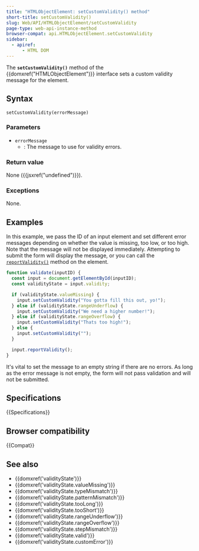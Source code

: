 ```yaml
---
title: "HTMLObjectElement: setCustomValidity() method"
short-title: setCustomValidity()
slug: Web/API/HTMLObjectElement/setCustomValidity
page-type: web-api-instance-method
browser-compat: api.HTMLObjectElement.setCustomValidity
sidebar:
  - apiref:
      - HTML DOM
---
```


The **`setCustomValidity()`** method of the
{{domxref("HTMLObjectElement")}} interface sets a custom validity message for the
element.

## Syntax

```js-nolint
setCustomValidity(errorMessage)
```

### Parameters

- `errorMessage`
  - : The message to use for validity errors.

### Return value

None ({{jsxref("undefined")}}).

### Exceptions

None.

## Examples

In this example, we pass the ID of an input element and set different error
messages depending on whether the value is missing, too low, or too high. Note
that the message will not be displayed immediately. Attempting to submit the
form will display the message, or you can call the
[`reportValidity()`](/en-US/docs/Web/API/HTMLInputElement/reportValidity) method
on the element.

```js
function validate(inputID) {
  const input = document.getElementById(inputID);
  const validityState = input.validity;

  if (validityState.valueMissing) {
    input.setCustomValidity("You gotta fill this out, yo!");
  } else if (validityState.rangeUnderflow) {
    input.setCustomValidity("We need a higher number!");
  } else if (validityState.rangeOverflow) {
    input.setCustomValidity("Thats too high!");
  } else {
    input.setCustomValidity("");
  }

  input.reportValidity();
}
```

It's vital to set the message to an empty string if there are no errors. As long as the
error message is not empty, the form will not pass validation and will not be
submitted.

## Specifications

{{Specifications}}

## Browser compatibility

{{Compat}}

## See also

- {{domxref('validityState')}}
- {{domxref('validityState.valueMissing')}}
- {{domxref('validityState.typeMismatch')}}
- {{domxref('validityState.patternMismatch')}}
- {{domxref('validityState.tooLong')}}
- {{domxref('validityState.tooShort')}}
- {{domxref('validityState.rangeUnderflow')}}
- {{domxref('validityState.rangeOverflow')}}
- {{domxref('validityState.stepMismatch')}}
- {{domxref('validityState.valid')}}
- {{domxref('validityState.customError')}}
